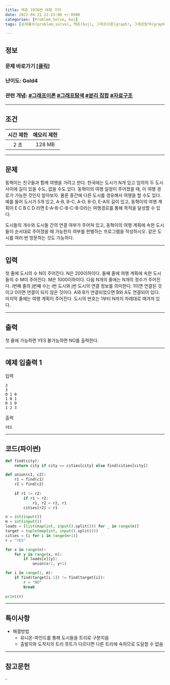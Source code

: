 ```yaml
---
title: 백준 1976번 여행 가자
date: 2022-04-21 22:23:00 +/-0900
categories: [Problem_Solve, boj]
tags: [문제풀이(problem_solve), 백준(boj), 그래프이론(graph), 그래프탐색(graph_search), 자료구조(data_structure), 분리 집합(disjoint_set)]

---
```

## 정보
### 문제 바로가기 [[클릭](https://www.acmicpc.net/problem/1976)]
### 난이도: Gold4
### 관련 개념: [#그래프이론](https://www.acmicpc.net/problemset?sort=ac_desc&algo=7) [#그래프탐색](https://www.acmicpc.net/problemset?sort=ac_desc&algo=11) [#분리 집합](https://www.acmicpc.net/problemset?sort=ac_desc&algo=81) [#자료구조](https://www.acmicpc.net/problemset?sort=ac_desc&algo=175)

---
## 조건

시간 제한|메모리 제한
:---:|:---:
2 초|128 MB

---
## 문제
동혁이는 친구들과 함께 여행을 가려고 한다. 한국에는 도시가 N개 있고 임의의 두 도시 사이에 길이 있을 수도, 없을 수도 있다. 동혁이의 여행 일정이 주어졌을 때, 이 여행 경로가 가능한 것인지 알아보자. 물론 중간에 다른 도시를 경유해서 여행을 할 수도 있다. 예를 들어 도시가 5개 있고, A-B, B-C, A-D, B-D, E-A의 길이 있고, 동혁이의 여행 계획이 E C B C D 라면 E-A-B-C-B-C-B-D라는 여행경로를 통해 목적을 달성할 수 있다.

도시들의 개수와 도시들 간의 연결 여부가 주어져 있고, 동혁이의 여행 계획에 속한 도시들이 순서대로 주어졌을 때 가능한지 여부를 판별하는 프로그램을 작성하시오. 같은 도시를 여러 번 방문하는 것도 가능하다.

---
## 입력
첫 줄에 도시의 수 N이 주어진다. N은 200이하이다. 둘째 줄에 여행 계획에 속한 도시들의 수 M이 주어진다. M은 1000이하이다. 다음 N개의 줄에는 N개의 정수가 주어진다. i번째 줄의 j번째 수는 i번 도시와 j번 도시의 연결 정보를 의미한다. 1이면 연결된 것이고 0이면 연결이 되지 않은 것이다. A와 B가 연결되었으면 B와 A도 연결되어 있다. 마지막 줄에는 여행 계획이 주어진다. 도시의 번호는 1부터 N까지 차례대로 매겨져 있다.

---
## 출력
첫 줄에 가능하면 YES 불가능하면 NO를 출력한다.

---
## 예제 입출력 1
입력
```
3
3
0 1 0
1 0 1
0 1 0
1 2 3
```

출력
```
YES
```

---
## 코드(파이썬)
```python
def find(city):
    return city if city == cities[city] else find(cities[city])

def union(c1, c2):
    r1 = find(c1)
    r2 = find(c2)
            
    if r1 != r2:
        if r1 > r2:
            r1, r2 = r2, r1
        cities[r2] = r1

n = int(input())
m = int(input())
loads = [list(map(int, input().split())) for _ in range(n)]
target = tuple(map(int, input().split()))
cities = [i for i in range(n+1)]
r = "YES"

for x in range(n):
    for y in range(x, n):
        if loads[x][y]:
            union(x+1, y+1)

for i in range(1, m):
    if find(target[i-1]) != find(target[i]):
        r = "NO"
        break
    
print(r)

```

---
## 특이사항
- 해결방법
  - 유니온-파인드를 통해 도시들을 트리로 구분지음
  - 출발지와 도착지의 트리 루트가 다르다면 다른 트리에 속하므로 도달할 수 없음

---
## 참고문헌
\-
